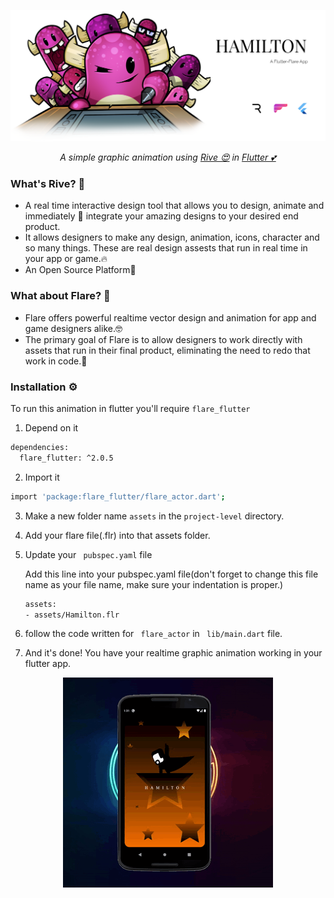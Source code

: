 
<p align="center">
  <a href="https://github.com/Singh-Shivani/Hamilton_Flare">
    <img src="images/final grroup.png" alt="Logo" style="width:500"> 
  </a>
</p>

<p align ="center"> 
<i>A simple graphic animation using <a href="https://rive.app/">Rive 😍</a>  in <a href="https://flutter.dev/">Flutter 💕</a> </i>
<br>

### What's Rive? 🤔

  - A real time interactive design tool that allows you to design, animate and immediately 🤩 integrate your amazing designs to your desired end product.
  - It allows designers to make any design, animation, icons, character and so many things. These are real design assests that run in real time in your app or game.🔥
  - An Open Source Platform🖤 
  
  
  
### What about Flare? 👀

  - Flare offers powerful realtime vector design and animation for app and game designers alike.🤓
  - The primary goal of Flare is to allow designers to work directly with assets that run in their final product, eliminating the need to redo that work in code.🦾



  
### Installation ⚙️<br>
 To run this animation in flutter you'll require ```flare_flutter```
   1. Depend on it
   ```sh
   dependencies:
     flare_flutter: ^2.0.5
```


  
  2. Import it
  ```sh
  import 'package:flare_flutter/flare_actor.dart';
``` 


  
  3. Make a new folder name ```assets``` in the  ```project-level``` directory.
  
  
  
  
  4. Add your flare file(.flr) into that assets folder.

  
  
  
  5. Update your ``` pubspec.yaml``` file
  
     Add this line into your pubspec.yaml file(don't forget to change this file name as your file name, make sure your indentation is proper.)
     ```sh
     assets:
     - assets/Hamilton.flr
     ```
  
  
  6. follow the code written for ``` flare_actor``` in ``` lib/main.dart``` file.
  
  
  
  7. And it's done! You have your realtime graphic animation working in your flutter app.


  
    

  <p align="center">
    <img src="images/ezgif.com-crop.gif" alt="Logo" style="width:700"> 
</p>
